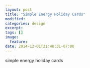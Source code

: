 ```yaml
---
layout: post
title: "Simple Energy Holiday Cards"
modified:
categories: design 
excerpt:
tags: []
image:
  feature:
date: 2014-12-01T21:48:31-07:00
---
```


simple energy holiday cards
